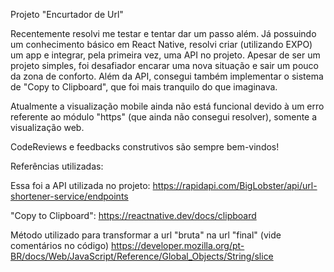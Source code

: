 Projeto "Encurtador de Url"

Recentemente resolvi me testar e tentar dar um passo além.
Já possuindo um conhecimento básico em React Native, resolvi criar (utilizando EXPO) um app e integrar, pela primeira vez, uma API no projeto.
Apesar de ser um projeto simples, foi desafiador encarar uma nova situação e sair um pouco da zona de conforto.
Além da API, consegui também implementar o sistema de "Copy to Clipboard", que foi mais tranquilo do que imaginava.

Atualmente a visualização mobile ainda não está funcional devido à um erro referente ao módulo "https" (que ainda não consegui resolver), somente a visualização web.

CodeReviews e feedbacks construtivos são sempre bem-vindos!


Referências utilizadas:

Essa foi a API utilizada no projeto:
https://rapidapi.com/BigLobster/api/url-shortener-service/endpoints

"Copy to Clipboard":
https://reactnative.dev/docs/clipboard

Método utilizado para transformar a url "bruta" na url "final" (vide comentários no código)
https://developer.mozilla.org/pt-BR/docs/Web/JavaScript/Reference/Global_Objects/String/slice

